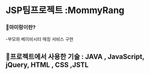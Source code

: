# JSP팀프로젝트 :MommyRang

### 🤍마미랑이란?
-부모와 베이비시터 매칭 서비스 구현

## 🤍프로젝트에서 사용한 기술 : JAVA , JavaScript, jQuery, HTML , CSS ,JSTL






